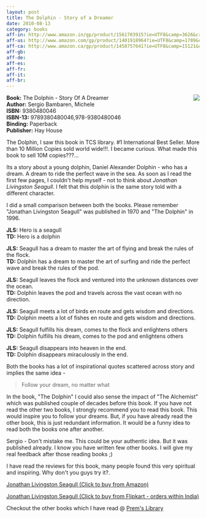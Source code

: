 ```yaml
---
layout: post
title: The Dolphin - Story of a Dreamer
date: 2010-08-13
category: books
aff-in: http://www.amazon.in/gp/product/1561703915?ie=UTF8&camp=3626&creativeASIN=1561703915&linkCode=xm2&tag=smileprem-in-21
aff-us: http://www.amazon.com/gp/product/1401918964?ie=UTF8&camp=1789&creativeASIN=1401918964&linkCode=xm2&tag=smileprem-us-20
aff-ca: http://www.amazon.ca/gp/product/1458757641?ie=UTF8&camp=15121&creativeASIN=1458757641&linkCode=xm2&tag=smileprem-ca-20
aff-gb: 
aff-de: 
aff-es: 
aff-fr: 
aff-it: 
aff-br: 
---
```


<img style="clear: right; float: right; margin-bottom: 1em; margin-left: 1em;" 
src="{{site.img-url}}/the-dolphin-sergio-bambaren.jpg"/>
**Book:** The Dolphin - Story Of A Dreamer  
**Author:** Sergio Bambaren, Michele  
**ISBN:** 9380480046  
**ISBN-13:** 9789380480046,978-9380480046  
**Binding:** Paperback  
**Publisher:** Hay House  
  
The Dolphin, I saw this book in TCS library. #1 International Best Seller. More than 10 Million Copies sold world wide!!!. I became curious. What made this book to sell 10M copies???...  
  
Its a story about a young dolphin, Daniel Alexander Dolphin - who has a dream. A dream to ride the perfect wave in the sea. As soon as I read the first few pages, I couldn't help myself - not to think about *Jonathan Livingston Seagull*. I felt that this dolphin is the same story told with a different character.  
  
I did a small comparison between both the books. Please remember "Jonathan Livingston Seagull" was published in 1970 and "The Dolphin" in 1996.  
  
**JLS:** Hero is a seagull  
**TD:** Hero is a dolphin  
  
**JLS:** Seagull has a dream to master the art of flying and break the rules of the flock.  
**TD:** Dolphin has a dream to master the art of surfing and ride the perfect wave and break the rules of the pod.  
  
**JLS:** Seagull leaves the flock and ventured into the unknown distances over the ocean.  
**TD:** Dolphin leaves the pod and travels across the vast ocean with no direction.  
  
**JLS:** Seagull meets a lot of birds en route and gets wisdom and directions.  
**TD:** Dolphin meets a lot of fishes en route and gets wisdom and directions.  
  
**JLS:** Seagull fulfills his dream, comes to the flock and enlightens others  
**TD:** Dolphin fulfills his dream, comes to the pod and enlightens others  
  
**JLS:** Seagull disappears into heaven in the end.  
**TD:** Dolphin disappears miraculously in the end.  
  
Both the books has a lot of inspirational quotes scattered across story and implies the same idea -   

> Follow your dream, no matter what  
  
In the book, "The Dolphin" I could also sense the impact of "The Alchemist" which was published couple of decades before this book. If you have not read the other two books, I strongly recommend you to read this book. This would inspire you to follow your dreams. But, if you have already read the other book, this is just redundant information. It would be a funny idea to read both the books one after another.  
  
Sergio - Don't mistake me. This could be your authentic idea. But it was published already. I know you have written few other books. I will give my real feedback after those reading books ;)  
  
I have read the reviews for this book, many people found this very spiritual and inspiring. Why don't you guys try it?.  

[Jonathan Livingston Seagull (Click to buy from Amazon)](http://www.amazon.com/Jonathan-Livingston-Seagull-Richard-Bach/dp/0743278909?ie=UTF8&amp;tag=booiverea-20&amp;link_code=btl&amp;camp=213689&amp;creative=392969)  
  
[Jonathan Livingston Seagull (Click to buy from Flipkart - orders within India)](http://www.flipkart.com/jonathan-livingston-seagull-richard-bach-book-817223578x?affid=INPremkblo)  

Checkout the other books which I have read @ [Prem's Library]({{site.url}}/category/books/)  
